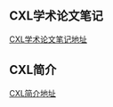 ## CXL学术论文笔记
[CXL学术论文笔记地址](https://cxl-papers-8ac828.gitlab.io)

## CXL简介
[CXL简介地址](https://cxl-introduction-89a983.gitlab.io)
